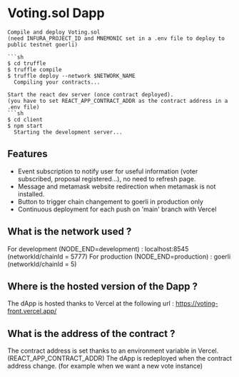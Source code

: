 # Voting.sol Dapp

```
Compile and deploy Voting.sol
(need INFURA_PROJECT_ID and MNEMONIC set in a .env file to deploy to public testnet goerli)

```sh
$ cd truffle
$ truffle compile 
$ truffle deploy --network $NETWORK_NAME
  Compiling your contracts...
```



```
Start the react dev server (once contract deployed).
(you have to set REACT_APP_CONTRACT_ADDR as the contract address in a .env file)
```sh
$ cd client
$ npm start
  Starting the development server...
```

## Features
- Event subscription to notify user for useful information (voter subscribed, proposal registered...), no need to refresh page.
- Message and metamask website redirection when metamask is not installed.
- Button to trigger chain changement to goerli in production only
- Continuous deployment for each push on 'main' branch with Vercel


## What is the network used ?
For development (NODE_END=development) : localhost:8545 (networkId/chainId = 5777)
For production (NODE_END=production) : goerli (networkId/chainId = 5)

## Where is the hosted version of the Dapp ?

The dApp is hosted thanks to Vercel at the following url : https://voting-front.vercel.app/

## What is the address of the contract ?

The contract address is set thanks to an environment variable in Vercel. (REACT_APP_CONTRACT_ADDR)
The dApp is redeployed when the contract address change. (for example when we want a new vote instance)
